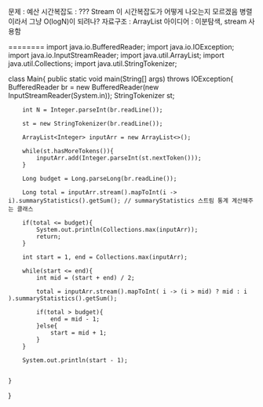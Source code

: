 문제 : 예산
시간복잡도 : ??? Stream 이 시간복잡도가 어떻게 나오는지 모르겠음 병렬이라서 그냥 O(logN)이 되려나?
자료구조 : ArrayList
아이디어 : 이분탐색, stream 사용함


========
import java.io.BufferedReader;
import java.io.IOException;
import java.io.InputStreamReader;
import java.util.ArrayList;
import java.util.Collections;
import java.util.StringTokenizer;

class Main{
    public static void main(String[] args) throws IOException{
        BufferedReader br = new BufferedReader(new InputStreamReader(System.in));
        StringTokenizer st;

        int N = Integer.parseInt(br.readLine());

        st = new StringTokenizer(br.readLine());
        
        ArrayList<Integer> inputArr = new ArrayList<>();
    
        while(st.hasMoreTokens()){
            inputArr.add(Integer.parseInt(st.nextToken()));
        }

        Long budget = Long.parseLong(br.readLine());
    
        Long total = inputArr.stream().mapToInt(i -> i).summaryStatistics().getSum(); // summaryStatistics 스트림 통계 계산해주는 클래스

        if(total <= budget){
            System.out.println(Collections.max(inputArr));
            return;
        }

        int start = 1, end = Collections.max(inputArr);

        while(start <= end){
            int mid = (start + end) / 2;
            
            total = inputArr.stream().mapToInt( i -> (i > mid) ? mid : i ).summaryStatistics().getSum();
            
            if(total > budget){
                end = mid - 1;
            }else{
                start = mid + 1;
            }
        }

        System.out.println(start - 1);

        
    }

    

}